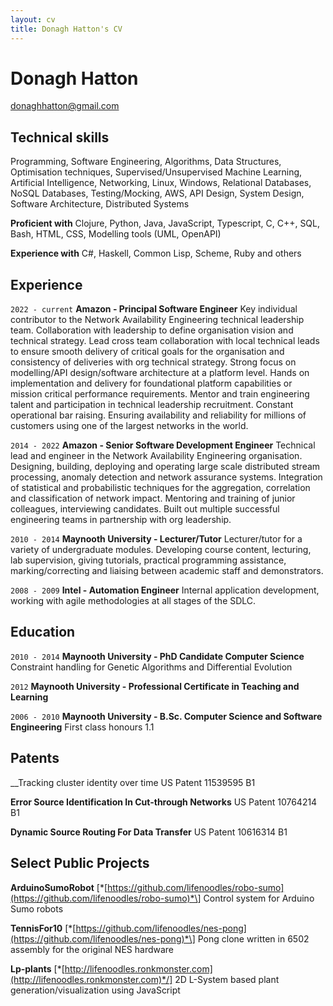```yaml
---
layout: cv
title: Donagh Hatton's CV
---
```

# Donagh Hatton
<div id="webaddress">
<a href="mailto:donaghhatton@gmail.com">donaghhatton@gmail.com</a>
</div>

## Technical skills
Programming,
Software Engineering,
Algorithms,
Data Structures,
Optimisation techniques,
Supervised/Unsupervised Machine Learning,
Artificial Intelligence,
Networking,
Linux,
Windows,
Relational Databases,
NoSQL Databases,
Testing/Mocking,
AWS,
API Design,
System Design,
Software Architecture,
Distributed Systems

__Proficient with__
Clojure, Python, Java, JavaScript, Typescript, C, C++, SQL, Bash, HTML, CSS, Modelling tools (UML, OpenAPI)

__Experience with__
C#, Haskell, Common Lisp, Scheme, Ruby and others

## Experience
`2022 - current`
__Amazon - Principal Software Engineer__
Key individual contributor to the Network Availability Engineering technical leadership team. Collaboration with leadership to define organisation vision and technical strategy. Lead cross team collaboration with local technical leads to ensure smooth delivery of critical goals for the organisation and consistency of deliveries with org technical strategy. Strong focus on modelling/API design/software architecture at a platform level. Hands on implementation and delivery for foundational platform capabilities or mission critical performance requirements. Mentor and train engineering talent and participation in technical leadership recruitment. Constant operational bar raising. Ensuring availability and reliability for millions of customers using one of the largest networks in the world.

`2014 - 2022`
__Amazon - Senior Software Development Engineer__
Technical lead and engineer in the Network Availability Engineering organisation. Designing, building, deploying and operating large scale distributed stream processing, anomaly detection and network assurance systems. Integration of statistical and probabilistic techniques for the aggregation, correlation and classification of network impact. Mentoring and training of junior colleagues, interviewing candidates. Built out multiple successful engineering teams in partnership with org leadership.

`2010 - 2014`
__Maynooth University - Lecturer/Tutor__
Lecturer/tutor for a variety of undergraduate modules. Developing course content, lecturing, lab supervision, giving tutorials, practical programming assistance, marking/correcting and liaising between academic staff and demonstrators.

`2008 - 2009`
__Intel - Automation Engineer__
Internal application development, working with agile methodologies at all stages of the SDLC.


## Education
`2010 - 2014`
__Maynooth University - PhD Candidate Computer Science__
  Constraint handling for Genetic Algorithms and Differential Evolution

`2012`
__Maynooth University - Professional Certificate in Teaching and Learning__

`2006 - 2010`
__Maynooth University - B.Sc. Computer Science and Software Engineering__
First class honours 1.1

## Patents
__Tracking cluster identity over time
US Patent 11539595 B1

__Error Source Identification In Cut-through Networks__
US Patent 10764214 B1

__Dynamic Source Routing For Data Transfer__
US Patent 10616314 B1

## Select Public Projects

__ArduinoSumoRobot__ \[*[https://github.com/lifenoodles/robo-sumo](https://github.com/lifenoodles/robo-sumo)*\]
Control system for Arduino Sumo robots

__TennisFor10__ \[*[https://github.com/lifenoodles/nes-pong](https://github.com/lifenoodles/nes-pong)*\]
Pong clone written in 6502 assembly for the original NES hardware

__Lp-plants__ \[*[http://lifenoodles.ronkmonster.com](http://lifenoodles.ronkmonster.com)*/]
2D L-System based plant generation/visualization using JavaScript


<!-- ### Footer

Last updated: September 2022 -->
